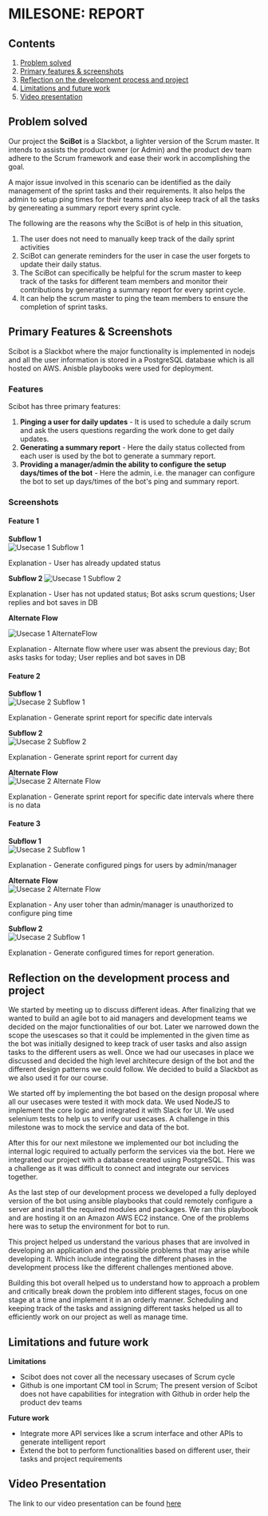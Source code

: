 # MILESONE: REPORT 

## Contents

1. [Problem solved](#problem)
2. [Primary features & screenshots](#features)
3. [Reflection on the development process and project](#about)
4. [Limitations and future work](#scope)
5. [Video presentation](#video)

## <a name="problem"></a>Problem solved

Our project the **SciBot** is a Slackbot, a lighter version of the Scrum master. It intends to assists the product owner (or Admin) and the product dev team adhere to the Scrum framework and ease their work in accomplishing the goal.

A major issue involved in this scenario can be identified as the daily management of the sprint tasks and their requirements. It also helps the admin to setup ping times for their teams and also keep track of all the tasks by genereating a summary report every sprint cycle. 

The following are the reasons why the SciBot is of help in this situation,

1. The user does not need to manually keep track of the daily sprint activities
2. SciBot can generate reminders for the user in case the user forgets to update their daily status.
3. The SciBot can specifically be helpful for the scrum master to keep track of the tasks for different team members and monitor their contributions by generating a summary report for every sprint cycle.
4. It can help the scrum master to ping the team members to ensure the completion of sprint tasks.


## <a name="features"></a>Primary Features & Screenshots

Scibot is a Slackbot where the major functionality is implemented in nodejs and all the user information is stored in a PostgreSQL database which is all hosted on AWS. Anisble playbooks were used for deployment.

### Features

Scibot has three primary features:

  1. **Pinging a user for daily updates** - It is used to schedule a daily scrum and ask the users questions regarding the work done to get daily updates.
  2. **Generating a summary report** - Here the daily status collected from each user is used by the bot to generate a summary report.
  3. **Providing a manager/admin the ability to configure the setup days/times of the bot** - Here the admin, i.e. the manager can configure the bot to set up days/times of the bot's ping and summary report.

### Screenshots

#### Feature 1

**Subflow 1**  
![Usecase 1 Subflow 1](Images/uc1_1.JPG?raw=true "Usecase 1 Subflow 1")

Explanation - User has already updated status

**Subflow 2**
![Usecase 1 Subflow 2](Images/uc1_2.JPG?raw=true "Usecase 1 Subflow 2")

Explanation - User has not updated status; Bot asks scrum questions; User replies and bot saves in DB  

**Alternate Flow**

![Usecase 1 AlternateFlow](Images/uc1_3.JPG?raw=true "Usecase 1 Alternate Flow")

Explanation - Alternate flow where user was absent the previous day; Bot asks tasks for today; User replies and bot saves in DB

#### Feature 2

**Subflow 1**  
![Usecase 2 Subflow 1](Images/uc2_1.JPG?raw=true "Usecase 2 Subflow 1")

Explanation - Generate sprint report for specific date intervals  

**Subflow 2**  
![Usecase 2 Subflow 2](Images/uc2_2.JPG?raw=true "Usecase 2 Subflow 2")

Explanation - Generate sprint report for current day  

**Alternate Flow**  
![Usecase 2 Alternate Flow](Images/uc2_3.JPG?raw=true "Usecase 2 Alternate Flow")

Explanation - Generate sprint report for specific date intervals where there is no data

#### Feature 3

**Subflow 1**  
![Usecase 2 Subflow 1](Images/uc3_1.jpg?raw=true "Usecase 3 Subflow 1")

Explanation - Generate configured pings for users by admin/manager  

**Alternate Flow**  
![Usecase 2 Alternate Flow](Images/uc3_4.jpg?raw=true "Usecase 3 Alternate Flow")

Explanation - Any user toher than admin/manager is unauthorized to configure ping time  

**Subflow 2**  
![Usecase 2 Subflow 1](Images/uc3_2.jpg?raw=true "Usecase 3 Subflow 2")

Explanation - Generate configured times for report generation.  



## <a name="about"></a> Reflection on the development process and project

We started by meeting up to discuss different ideas. After finalizing that we wanted to build an agile bot to aid managers and development teams we decided on the major functionalities of our bot. Later we narrowed down the scope the usescases so that it could be implemented in the given time as the bot was initially designed to keep track of user tasks and also assign tasks to the different users as well. Once we had our usecases in place we discussed and decided the high level architecure design of the bot and the different design patterns we could follow. We decided to build a Slackbot as we also used it for our course.

We started off by implementing the bot based on the design proposal where all our usecases were tested it with mock data. We used NodeJS to implement the core logic and integrated it with Slack for UI. We used selenium tests to help us to verify our usecases. A challenge in this milestone was to mock the service and data of the bot.

After this for our next milestone we implemented our bot including the internal logic required to actually perform the services via the bot. Here we integrated our project with a database created using PostgreSQL. This was a challenge as it was difficult to connect and integrate our services together.

As the last step of our development process we developed a fully deployed version of the bot using ansible playbooks that could remotely configure a server and install the required modules and packages. We ran this playbook and are hosting it on an Amazon AWS EC2 instance. One of the problems here was to setup the environment for bot to run.

This project helped us understand the various phases that are involved in developing an application and the possible problems that may arise while developing it. Which include integrating the different phases in the development process like the different challenges mentioned above.

Building this bot overall helped us to understand how to approach a problem and critically break down the problem into different stages, focus on one stage at a time and implement it in an orderly manner. Scheduling and keeping track of the tasks and assigning different tasks helped us all to efficiently work on our project as well as manage time.


## <a name="scope"></a>Limitations and future work

**Limitations**
* Scibot does not cover all the necessary usecases of Scrum cycle  
* Github is one important CM tool in Scrum; The present version of Scibot does not have capabilities for integration with Github in order help the product dev teams

**Future work**  
* Integrate more API services like a scrum interface and other APIs to generate intelligent report  
* Extend the bot to perform functionalities based on different user, their tasks and project requirements


## <a name="video"></a>Video Presentation

The link to our video presentation can be found [here](https://youtu.be/giLOVAG2xHg)

